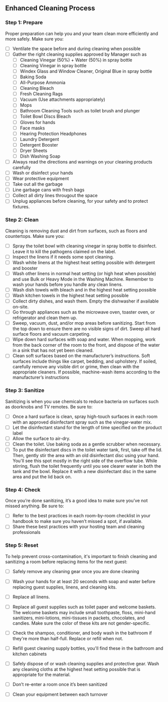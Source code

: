 ## Enhanced Cleaning Process

### Step 1: Prepare
Proper preparation can help you and your team clean more efficiently and more safely. Make sure you:

- [ ] Ventilate the space before and during cleaning when possible
- [ ] Gather the right cleaning supplies approved by Manager such as
   - [ ]  Cleaning Vinegar (50%) + Water (50%) in spray bottle
   - [ ]  Cleaning Vinegar in spray bottle
   - [ ]  Windex Glass and Window Cleaner, Original Blue in spray bottle
   - [ ]  Baking Soda
   - [ ]  All-Purpose Ammonia
   - [ ]  Cleaning Bleach
   - [ ]  Fresh Cleaning Rags
   - [ ]  Vacuum (Use attachments appropriately)
   - [ ]  Mops
   - [ ]  Bathroom Cleaning Tools such as toilet brush and plunger
   - [ ]  Toilet Bowl Discs Bleach
   - [ ]  Gloves for hands
   - [ ]  Face masks
   - [ ]  Hearing Protection Headphones
   - [ ]  Laundry Detergent
   - [ ]  Detergent Booster
   - [ ]  Dryer Sheets
   - [ ]  Dish Washing Soap
- [ ] Always read the directions and warnings on your cleaning products carefully
- [ ] Wash or disinfect your hands
- [ ] Wear protective equipment
- [ ] Take out all the garbage
- [ ] Line garbage cans with fresh bags
- [ ] Collect all dirty lines througout the space
- [ ] Unplug appliances before cleaning, for your safety and to protect fixtures.

### Step 2: Clean
Cleaning is removing dust and dirt from surfaces, such as floors and countertops. Make sure you:

- [ ] Spray the toilet bowl with cleaning vinegar in spray bottle to disinfect. Leave it to kill the pathogens claimed on the label. 
- [ ] Inspect the linens if it needs some spot cleaning.
- [ ] Wash white linens at the highest heat setting possible with detergent and booster
- [ ] Wash other linens in normal heat setting (or high heat when possible) and use Bulk or Heavy Mode in the Washing Machine. Remember to wash your hands before you handle any clean linens. 
- [ ] Wash dish towels with bleach and in the highest heat setting possible
- [ ] Wash kitchen towels in the highest heat setting possible
- [ ] Collect dirty dishes, and wash them. Empty the dishwasher if available on-site. 
- [ ] Go through appliances such as the microwave oven, toaster oven, or refrigerator and clean them up.
- [ ] Sweep, vacuum, dust, and/or mop areas before sanitizing. Start from the top down to ensure there are no visible signs of dirt. Sweep all hard surface floors and vacuum carpeting.
- [ ] Wipe down hard surfaces with soap and water.  When mopping, work from the back corner of the room to the front, and dispose of the water in a sink that has not yet been cleaned.
- [ ] Clean soft surfaces based on the manufacturer’s instructions. Soft surfaces include things like carpet, bedding, and upholstery. If soiled, carefully remove any visible dirt or grime, then clean with the appropriate cleaners. If possible, machine-wash items according to the manufacturer’s instructions

### Step 3: Sanitize
Sanitizing is when you use chemicals to reduce bacteria on surfaces such as doorknobs and TV remotes. Be sure to:

- [ ] Once a hard surface is clean, spray high-touch surfaces in each room with an approved disinfectant spray such as the vinegar-water mix.
- [ ] Let the disinfectant stand for the length of time specified on the product label
- [ ] Allow the surface to air-dry.
- [ ] Clean the toilet. Use baking soda as a gentle scrubber when necessary.
- [ ] To put the disinfectant discs in the toilet water tank, first, take off the lid. Then, gently stir the area with an old disinfectant disc using your hand. You'll see this spot mostly in the right side of the overflow tube. While stirring, flush the toilet frequently until you see clearer water in both the tank and the bowl. Replace it with a new disinfectant disc in the same area and put the lid back on.

### Step 4: Check
Once you’re done sanitizing, it’s a good idea to make sure you’ve not missed anything. Be sure to:

- [ ] Refer to the best practices in each room-by-room checklist in your handbook to make sure you haven’t missed a spot, if available.
- [ ] Share these best practices with your hosting team and cleaning professionals

### Step 5: Reset
To help prevent cross-contamination, it's important to finish cleaning and sanitizing a room before replacing items for the next guest:

- [ ] Safely remove any cleaning gear once you are done cleaning
- [ ] Wash your hands for at least 20 seconds with soap and water before replacing guest supplies, linens, and cleaning kits.
- [ ] Replace all linens.
- [ ] Replace all guest supplies such as toilet paper and welcome baskets. The welcome baskets may include small toothpaste, floss, mini-hand sanitizers, mini-lotions, mini-tissues in packets, chocolates, and candies. Make sure the color of these kits are not gender-specific.
- [ ] Check the shampoo, conditioner, and body wash in the bathroom if they're more than half-full. Replace or refill when not.
- [ ] Refill guest cleaning supply bottles, you'll find these in the bathroom and kitchen cabinets
- [ ] Safely dispose of or wash cleaning supplies and protective gear. Wash any cleaning cloths at the highest heat setting possible that is appropriate for the material.
- [ ] Don’t re-enter a room once it’s been sanitized
- [ ] Clean your equipment between each turnover


